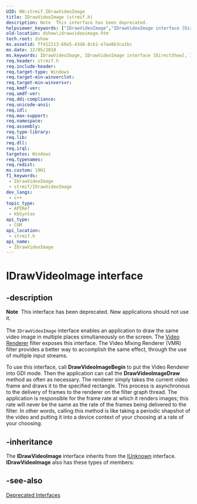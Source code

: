 ```yaml
---
UID: NN:strmif.IDrawVideoImage
title: IDrawVideoImage (strmif.h)
description: Note  This interface has been deprecated.
helpviewer_keywords: ["IDrawVideoImage","IDrawVideoImage interface [DirectShow]","IDrawVideoImage interface [DirectShow]","described","IDrawVideoImageInterface","dshow.idrawvideoimage","strmif/IDrawVideoImage"]
old-location: dshow\idrawvideoimage.htm
tech.root: dshow
ms.assetid: ff412213-60e5-43d8-8cb1-e7ae8b3ca1bc
ms.date: 12/05/2018
ms.keywords: IDrawVideoImage, IDrawVideoImage interface [DirectShow], IDrawVideoImage interface [DirectShow],described, IDrawVideoImageInterface, dshow.idrawvideoimage, strmif/IDrawVideoImage
req.header: strmif.h
req.include-header: 
req.target-type: Windows
req.target-min-winverclnt: 
req.target-min-winversvr: 
req.kmdf-ver: 
req.umdf-ver: 
req.ddi-compliance: 
req.unicode-ansi: 
req.idl: 
req.max-support: 
req.namespace: 
req.assembly: 
req.type-library: 
req.lib: 
req.dll: 
req.irql: 
targetos: Windows
req.typenames: 
req.redist: 
ms.custom: 19H1
f1_keywords:
 - IDrawVideoImage
 - strmif/IDrawVideoImage
dev_langs:
 - c++
topic_type:
 - APIRef
 - kbSyntax
api_type:
 - COM
api_location:
 - strmif.h
api_name:
 - IDrawVideoImage
---
```


# IDrawVideoImage interface


## -description

<div class="alert"><b>Note</b>  This interface has been deprecated. New applications should not use it.</div>
<div> </div>
The <code>IDrawVideoImage</code> interface enables an application to draw the same video image in multiple places simultaneously on the screen. The <a href="/windows/desktop/DirectShow/video-renderer-filter">Video Renderer</a> filter exposes this interface. The Video Mixing Renderer (VMR) filter provides a better way to accomplish the same effect, through the use of multiple input streams.

To use this interface, call <b>DrawVideoImageBegin</b> to put the Video Renderer into GDI mode. Then the application can call the <b>DrawVideoImageDraw</b> method as often as necessary. The renderer simply takes the current video frame and draws it to the specified rectangle. This process is asynchronous to the delivery of frames to the renderer on the filter graph thread. The application is responsible for the frame rate at which it renders images; this rate will never be the same as the rate of the frames being delivered to the filter. In other words, calling this method is like taking a periodic shapshot of the video and putting it into a device context of your choosing at a rate of your choosing.

## -inheritance

The <b>IDrawVideoImage</b> interface inherits from the <a href="/windows/desktop/api/unknwn/nn-unknwn-iunknown">IUnknown</a> interface. <b>IDrawVideoImage</b> also has these types of members:

## -see-also

<a href="/windows/desktop/DirectShow/deprecated-interfaces">Deprecated Interfaces</a>
